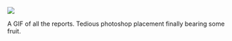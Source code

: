 ![](https://db-feed.s3.amazonaws.com/legacy/all-reports-1487093875791.gif)

A GIF of all the reports. Tedious photoshop placement finally bearing some fruit.
